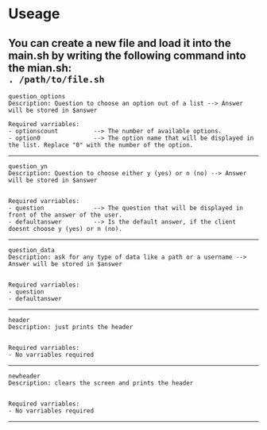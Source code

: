 # Useage
You can create a new file and load it into the main.sh by writing the following command into the mian.sh:  
`. /path/to/file.sh`
---------------------------------------------------------------------------------------------------------------------------------
```
question_options
Description: Question to choose an option out of a list --> Answer will be stored in $answer

Required varriables:
- optionscount          --> The number of available options.
- option0               --> The option name that will be displayed in the list. Replace "0" with the number of the option.
```
---------------------------------------------------------------------------------------------------------------------------------
```
question_yn
Description: Question to choose either y (yes) or n (no) --> Answer will be stored in $answer


Required varriables:
- question              --> The question that will be displayed in front of the answer of the user.
- defaultanswer         --> Is the default answer, if the client doesnt choose y (yes) or n (no).
```
---------------------------------------------------------------------------------------------------------------------------------
```
question_data
Description: ask for any type of data like a path or a username --> Answer will be stored in $answer


Required varriables:
- question
- defaultanswer
```
---------------------------------------------------------------------------------------------------------------------------------
```
header
Description: just prints the header


Required varriables:
- No varriables required
```
---------------------------------------------------------------------------------------------------------------------------------
```
newheader
Description: clears the screen and prints the header


Required varriables:
- No varriables required
```
---------------------------------------------------------------------------------------------------------------------------------

